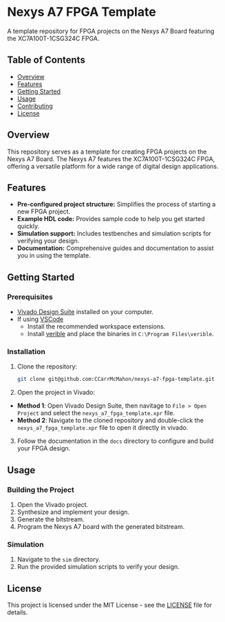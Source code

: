 # Nexys A7 FPGA Template

A template repository for FPGA projects on the Nexys A7 Board featuring the XC7A100T-1CSG324C FPGA.

## Table of Contents

-   [Overview](#overview)
-   [Features](#features)
-   [Getting Started](#getting-started)
-   [Usage](#usage)
-   [Contributing](#contributing)
-   [License](#license)

## Overview

This repository serves as a template for creating FPGA projects on the Nexys A7 Board. The Nexys A7 features the XC7A100T-1CSG324C FPGA, offering a versatile platform for a wide range of digital design applications.

## Features

-   **Pre-configured project structure:** Simplifies the process of starting a new FPGA project.
-   **Example HDL code:** Provides sample code to help you get started quickly.
-   **Simulation support:** Includes testbenches and simulation scripts for verifying your design.
-   **Documentation:** Comprehensive guides and documentation to assist you in using the template.

## Getting Started

### Prerequisites

-   [Vivado Design Suite](https://www.amd.com/en/products/software/adaptive-socs-and-fpgas/vivado.html) installed on your computer.
-   If using [VSCode](https://code.visualstudio.com/)
    -   Install the recommended workspace extensions.
    -   Install [verible](https://github.com/chipsalliance/verible) and place the binaries in `C:\Program Files\verible`.

### Installation

1. Clone the repository:

    ```bash
    git clone git@github.com:CCarrMcMahon/nexys-a7-fpga-template.git
    ```

2. Open the project in Vivado:

-   **Method 1**: Open Vivado Design Suite, then navitage to `File > Open Project` and select the `nexys_a7_fpga_template.xpr` file.
-   **Method 2**: Navigate to the cloned repository and double-click the `nexys_a7_fpga_template.xpr` file to open it directly in vivado.

3. Follow the documentation in the `docs` directory to configure and build your FPGA design.

## Usage

### Building the Project

1. Open the Vivado project.
2. Synthesize and implement your design.
3. Generate the bitstream.
4. Program the Nexys A7 board with the generated bitstream.

### Simulation

1. Navigate to the `sim` directory.
2. Run the provided simulation scripts to verify your design.

## License

This project is licensed under the MIT License - see the [LICENSE](LICENSE) file for details.
